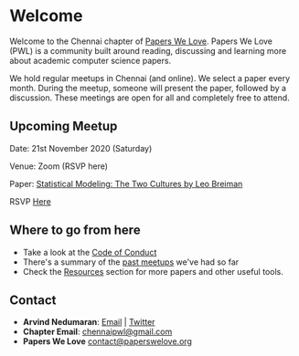 # Welcome

Welcome to the Chennai chapter of [Papers We Love](https://paperswelove.org/). Papers We Love (PWL) is a community built around reading, discussing and learning more about academic computer science papers.

We hold regular meetups in Chennai (and online). We select a paper every month. During the meetup, someone will present the paper, followed by a discussion. These meetings are open for all and completely free to attend.

## Upcoming Meetup
Date: 21st November 2020 (Saturday)

Venue: Zoom (RSVP here)

Paper: [Statistical Modeling: The Two Cultures by Leo Breiman](papers/statistical-modelling-two-cultures-leo-breiman.md)

RSVP [Here](https://www.eventbrite.com/e/126457119649/)

## Where to go from here
* Take a look at the [Code of Conduct](coc.md)
* There's a summary of the [past meetups](events/events) we've had so far
* Check the [Resources](resources/resources) section for more papers and other useful tools.

## Contact
- **Arvind Nedumaran**: [Email](mailto:arvindamirtaa@gmail.com) | [Twitter](https://twitter.com/arvindamirtaa)
- **Chapter Email**: [chennaipwl@gmail.com](mailto:chennaipwl@gmail.com)
- **Papers We Love** [contact@paperswelove.org](mailto:contact@paperswelove.org)
